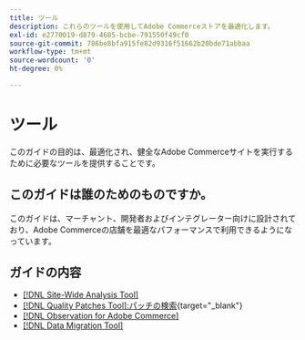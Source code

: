 ```yaml
---
title: ツール
description: これらのツールを使用してAdobe Commerceストアを最適化します。
exl-id: e2770019-d879-4685-bcbe-791550f49cf0
source-git-commit: 786be8bfa915fe82d9316f51662b20bde71abbaa
workflow-type: tm+mt
source-wordcount: '0'
ht-degree: 0%

---
```


# ツール

このガイドの目的は、最適化され、健全なAdobe Commerceサイトを実行するために必要なツールを提供することです。

## このガイドは誰のためのものですか。

このガイドは、マーチャント、開発者およびインテグレーター向けに設計されており、Adobe Commerceの店舗を最適なパフォーマンスで利用できるようになっています。

## ガイドの内容

* [[!DNL Site-Wide Analysis Tool]](../tools/site-wide-analysis-tool/intro.md)
* [[!DNL Quality Patches Tool]:パッチの検索](https://experienceleague.adobe.com/tools/commerce-quality-patches/index.html){target="_blank"}
* [[!DNL Observation for Adobe Commerce]](../tools/observation-for-adobe-commerce/intro.md)
* [[!DNL Data Migration Tool]](data-migration-tool/how-migration-works.md)
